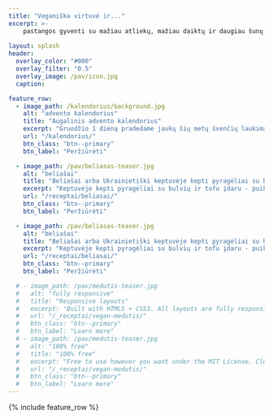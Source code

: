 ```yaml
---
title: "Veganiška virtuvė ir..."
excerpt: >-
    pastangos gyventi su mažiau atliekų, mažiau daiktų ir daugiau šunų 🐕‍🦺🐩
   
layout: splash
header:
  overlay_color: "#000"
  overlay_filter: "0.5"
  overlay_image: /pav/icon.jpg
  caption:

feature_row:
  - image_path: /kalendorius/background.jpg
    alt: "advento kalendorius"
    title: "Augalinis advento kalendorius"
    excerpt: "Gruodžio 1 dieną pradedame jaukų šių metų švenčių laukimą. Kasdien atversime po vieną kalendoriaus langelį idėjų pilnam ir lengvam šventiniam pasiruošimui bei Kalėdinės nuotaikos kūrimui."
    url: "/kalendorius/"
    btn_class: "btn--primary"
    btn_label: "Peržiūrėti"

  - image_path: /pav/beliasas-teaser.jpg
    alt: "beliašai"
    title: "Beliašai arba Ukrainietiški keptuvėje kepti pyragėliai su bulvių ir tofu įdaru"
    excerpt: "Keptuvėje kepti pyragėliai su bulvių ir tofu įdaru - puikūs ne tik pietums ar vakarienei, bet ir tinkantys pasiimti ir į išvyką ar darbą/mokyklą pietų dėžutėje."
    url: "/receptai/beliasai/"
    btn_class: "btn--primary"
    btn_label: "Peržiūrėti"

  - image_path: /pav/beliasas-teaser.jpg
    alt: "beliašai"
    title: "Beliašai arba Ukrainietiški keptuvėje kepti pyragėliai su bulvių ir tofu įdaru"
    excerpt: "Keptuvėje kepti pyragėliai su bulvių ir tofu įdaru - puikūs ne tik pietums ar vakarienei, bet ir tinkantys pasiimti ir į išvyką ar darbą/mokyklą pietų dėžutėje."
    url: "/receptai/beliasai/"
    btn_class: "btn--primary"
    btn_label: "Peržiūrėti"

  # - image_path: /pav/medutis-teaser.jpg
  #   alt: "fully responsive"
  #   title: "Responsive layouts"
  #   excerpt: "Built with HTML5 + CSS3. All layouts are fully responsive with helpers to augment your content."
  #   url: "/_receptai/vegan-medutis/"
  #   btn_class: "btn--primary"
  #   btn_label: "Learn more"
  # - image_path: /pav/medutis-teaser.jpg
  #   alt: "100% free"
  #   title: "100% free"
  #   excerpt: "Free to use however you want under the MIT License. Clone it, fork it, customize it... whatever!"
  #   url: "/_receptai/vegan-medutis/"
  #   btn_class: "btn--primary"
  #   btn_label: "Learn more"      
---
```


{% include feature_row %}
